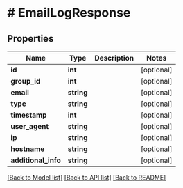 # # EmailLogResponse

## Properties

Name | Type | Description | Notes
------------ | ------------- | ------------- | -------------
**id** | **int** |  | [optional] 
**group_id** | **int** |  | [optional] 
**email** | **string** |  | [optional] 
**type** | **string** |  | [optional] 
**timestamp** | **int** |  | [optional] 
**user_agent** | **string** |  | [optional] 
**ip** | **string** |  | [optional] 
**hostname** | **string** |  | [optional] 
**additional_info** | **string** |  | [optional] 

[[Back to Model list]](../../README.md#documentation-for-models) [[Back to API list]](../../README.md#documentation-for-api-endpoints) [[Back to README]](../../README.md)


